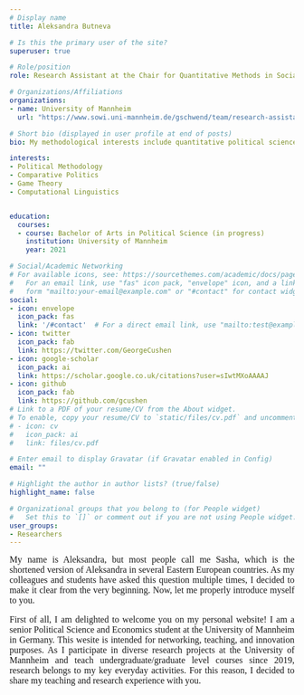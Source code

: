 ```yaml
---
# Display name
title: Aleksandra Butneva

# Is this the primary user of the site?
superuser: true

# Role/position
role: Research Assistant at the Chair for Quantitative Methods in Social Sciences  

# Organizations/Affiliations
organizations:
- name: University of Mannheim
  url: "https://www.sowi.uni-mannheim.de/gschwend/team/research-assistants/"

# Short bio (displayed in user profile at end of posts)
bio: My methodological interests include quantitative political science, machine learning, and large-scale quantitative text analysis.

interests:
- Political Methodology
- Comparative Politics 
- Game Theory
- Computational Linguistics


education:
  courses:
  - course: Bachelor of Arts in Political Science (in progress)
    institution: University of Mannheim
    year: 2021

# Social/Academic Networking
# For available icons, see: https://sourcethemes.com/academic/docs/page-builder/#icons
#   For an email link, use "fas" icon pack, "envelope" icon, and a link in the
#   form "mailto:your-email@example.com" or "#contact" for contact widget.
social:
- icon: envelope
  icon_pack: fas
  link: '/#contact'  # For a direct email link, use "mailto:test@example.org".
- icon: twitter
  icon_pack: fab
  link: https://twitter.com/GeorgeCushen
- icon: google-scholar
  icon_pack: ai
  link: https://scholar.google.co.uk/citations?user=sIwtMXoAAAAJ
- icon: github
  icon_pack: fab
  link: https://github.com/gcushen
# Link to a PDF of your resume/CV from the About widget.
# To enable, copy your resume/CV to `static/files/cv.pdf` and uncomment the lines below.
# - icon: cv
#   icon_pack: ai
#   link: files/cv.pdf

# Enter email to display Gravatar (if Gravatar enabled in Config)
email: ""

# Highlight the author in author lists? (true/false)
highlight_name: false

# Organizational groups that you belong to (for People widget)
#   Set this to `[]` or comment out if you are not using People widget.
user_groups:
- Researchers
---
```

<div style="text-align: justify;font-family:serif;font-size:16px;"> 
My name is Aleksandra, but most people call me Sasha, which is the shortened version of Aleksandra in several Eastern European countries. As my colleagues and students have asked this question multiple times, I decided to make it clear from the very beginning. Now, let me properly introduce myself to you.

First of all, I am delighted to welcome you on my personal website! I am a senior Political Science and Economics student at the University of Mannheim in Germany. This wesite is intended for networking, teaching, and innovation purposes. As I participate in diverse research projects at the University of Mannheim and teach undergraduate/graduate level courses since 2019, research belongs to my key everyday activities. For this reason, I decided to share my teaching and research experience with you.
</div>

